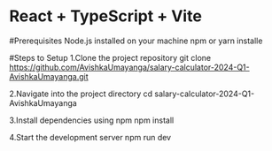 # React + TypeScript + Vite

#Prerequisites
Node.js installed on your machine
npm or yarn installe

#Steps to Setup
1.Clone the project repository
  git clone https://github.com/AvishkaUmayanga/salary-calculator-2024-Q1-AvishkaUmayanga.git

2.Navigate into the project directory
  cd salary-calculator-2024-Q1-AvishkaUmayanga

3.Install dependencies using npm
  npm install

4.Start the development server
  npm run dev
